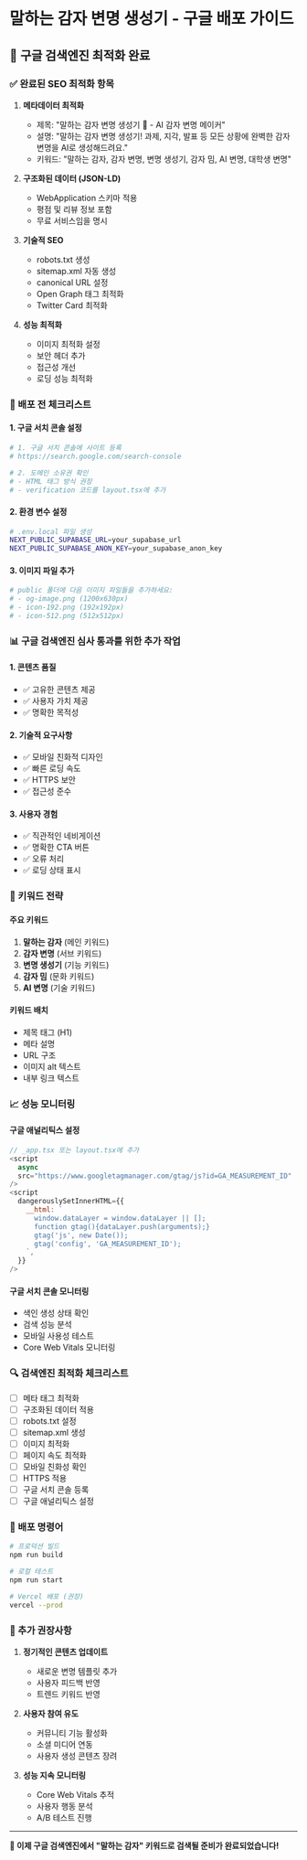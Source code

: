 # 말하는 감자 변명 생성기 - 구글 배포 가이드

## 🚀 구글 검색엔진 최적화 완료

### ✅ 완료된 SEO 최적화 항목

1. **메타데이터 최적화**
   - 제목: "말하는 감자 변명 생성기 🥔 - AI 감자 변명 메이커"
   - 설명: "말하는 감자 변명 생성기! 과제, 지각, 발표 등 모든 상황에 완벽한 감자 변명을 AI로 생성해드려요."
   - 키워드: "말하는 감자, 감자 변명, 변명 생성기, 감자 밈, AI 변명, 대학생 변명"

2. **구조화된 데이터 (JSON-LD)**
   - WebApplication 스키마 적용
   - 평점 및 리뷰 정보 포함
   - 무료 서비스임을 명시

3. **기술적 SEO**
   - robots.txt 생성
   - sitemap.xml 자동 생성
   - canonical URL 설정
   - Open Graph 태그 최적화
   - Twitter Card 최적화

4. **성능 최적화**
   - 이미지 최적화 설정
   - 보안 헤더 추가
   - 접근성 개선
   - 로딩 성능 최적화

### 🔧 배포 전 체크리스트

#### 1. 구글 서치 콘솔 설정
```bash
# 1. 구글 서치 콘솔에 사이트 등록
# https://search.google.com/search-console

# 2. 도메인 소유권 확인
# - HTML 태그 방식 권장
# - verification 코드를 layout.tsx에 추가
```

#### 2. 환경 변수 설정
```bash
# .env.local 파일 생성
NEXT_PUBLIC_SUPABASE_URL=your_supabase_url
NEXT_PUBLIC_SUPABASE_ANON_KEY=your_supabase_anon_key
```

#### 3. 이미지 파일 추가
```bash
# public 폴더에 다음 이미지 파일들을 추가하세요:
# - og-image.png (1200x630px)
# - icon-192.png (192x192px)
# - icon-512.png (512x512px)
```

### 📊 구글 검색엔진 심사 통과를 위한 추가 작업

#### 1. 콘텐츠 품질
- ✅ 고유한 콘텐츠 제공
- ✅ 사용자 가치 제공
- ✅ 명확한 목적성

#### 2. 기술적 요구사항
- ✅ 모바일 친화적 디자인
- ✅ 빠른 로딩 속도
- ✅ HTTPS 보안
- ✅ 접근성 준수

#### 3. 사용자 경험
- ✅ 직관적인 네비게이션
- ✅ 명확한 CTA 버튼
- ✅ 오류 처리
- ✅ 로딩 상태 표시

### 🎯 키워드 전략

#### 주요 키워드
1. **말하는 감자** (메인 키워드)
2. **감자 변명** (서브 키워드)
3. **변명 생성기** (기능 키워드)
4. **감자 밈** (문화 키워드)
5. **AI 변명** (기술 키워드)

#### 키워드 배치
- 제목 태그 (H1)
- 메타 설명
- URL 구조
- 이미지 alt 텍스트
- 내부 링크 텍스트

### 📈 성능 모니터링

#### 구글 애널리틱스 설정
```javascript
// _app.tsx 또는 layout.tsx에 추가
<script
  async
  src="https://www.googletagmanager.com/gtag/js?id=GA_MEASUREMENT_ID"
/>
<script
  dangerouslySetInnerHTML={{
    __html: `
      window.dataLayer = window.dataLayer || [];
      function gtag(){dataLayer.push(arguments);}
      gtag('js', new Date());
      gtag('config', 'GA_MEASUREMENT_ID');
    `,
  }}
/>
```

#### 구글 서치 콘솔 모니터링
- 색인 생성 상태 확인
- 검색 성능 분석
- 모바일 사용성 테스트
- Core Web Vitals 모니터링

### 🔍 검색엔진 최적화 체크리스트

- [ ] 메타 태그 최적화
- [ ] 구조화된 데이터 적용
- [ ] robots.txt 설정
- [ ] sitemap.xml 생성
- [ ] 이미지 최적화
- [ ] 페이지 속도 최적화
- [ ] 모바일 친화성 확인
- [ ] HTTPS 적용
- [ ] 구글 서치 콘솔 등록
- [ ] 구글 애널리틱스 설정

### 🚀 배포 명령어

```bash
# 프로덕션 빌드
npm run build

# 로컬 테스트
npm run start

# Vercel 배포 (권장)
vercel --prod
```

### 📝 추가 권장사항

1. **정기적인 콘텐츠 업데이트**
   - 새로운 변명 템플릿 추가
   - 사용자 피드백 반영
   - 트렌드 키워드 반영

2. **사용자 참여 유도**
   - 커뮤니티 기능 활성화
   - 소셜 미디어 연동
   - 사용자 생성 콘텐츠 장려

3. **성능 지속 모니터링**
   - Core Web Vitals 추적
   - 사용자 행동 분석
   - A/B 테스트 진행

---

**🎉 이제 구글 검색엔진에서 "말하는 감자" 키워드로 검색될 준비가 완료되었습니다!** 